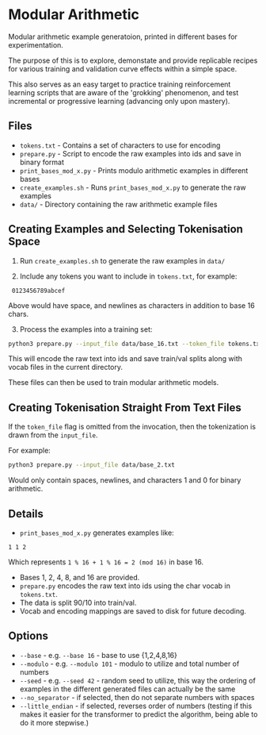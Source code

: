 # Modular Arithmetic

Modular arithmetic example generatoion, printed in different bases for experimentation.

The purpose of this is to explore, demonstate and provide replicable recipes for
various training and validation curve effects within a simple space.

This also serves as an easy target to practice training reinforcement learning
scripts that are aware of the 'grokking' phenomenon, and test incremental or
progressive learning (advancing only upon mastery).

## Files

- `tokens.txt` - Contains a set of characters to use for encoding
- `prepare.py` - Script to encode the raw examples into ids and save in binary format
- `print_bases_mod_x.py` - Prints modulo arithmetic examples in different bases
- `create_examples.sh` - Runs `print_bases_mod_x.py` to generate the raw examples
- `data/` - Directory containing the raw arithmetic example files

## Creating Examples and Selecting Tokenisation Space

1. Run `create_examples.sh` to generate the raw examples in `data/`

2. Include any tokens you want to include in `tokens.txt`, for example:

```
 0123456789abcef

```

Above would have space, and newlines as characters in addition to base 16 chars.

3. Process the examples into a training set:
```bash
python3 prepare.py --input_file data/base_16.txt --token_file tokens.txt
```

This will encode the raw text into ids and save train/val splits along with vocab files in the current directory.

These files can then be used to train modular arithmetic models.

## Creating Tokenisation Straight From Text Files

If the `token_file` flag is omitted from the invocation, then the tokenization
is drawn from the `input_file`.

For example:
```bash
python3 prepare.py --input_file data/base_2.txt
```

Would only contain spaces, newlines, and characters 1 and 0 for binary
arithmetic.


## Details

- `print_bases_mod_x.py` generates examples like:

```
1 1 2
```

Which represents `1 % 16 + 1 % 16 = 2 (mod 16)` in base 16.

- Bases 1, 2, 4, 8, and 16 are provided.
- `prepare.py` encodes the raw text into ids using the char vocab in `tokens.txt`.
- The data is split 90/10 into train/val.
- Vocab and encoding mappings are saved to disk for future decoding.

## Options

* `--base` - e.g. `--base 16` - base to use {1,2,4,8,16}
* `--modulo` - e.g. `--modulo 101` - modulo to utilize and total number of numbers
* `--seed` - e.g. `--seed 42` - random seed to utilize, this way the ordering of examples in the different generated files can actually be the same
* `--no_separator` - if selected, then do not separate numbers with spaces
* `--little_endian` - if selected, reverses order of numbers (testing if this makes it easier for the transformer to predict the algorithm, being able to do it more stepwise.)

